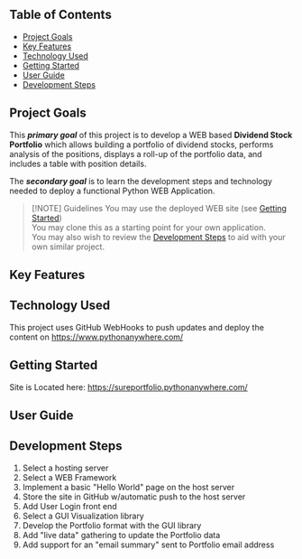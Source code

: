 ## Table of Contents

- [Project Goals](#project-goals)
- [Key Features](#key-features)
- [Technology Used](#technology-used)
- [Getting Started](#getting-started)
- [User Guide](#user-guide)
- [Development Steps](#development-steps)
  
## Project Goals
This ***primary goal*** of this project is to develop a WEB based **Dividend Stock Portfolio** which allows building a portfolio of dividend stocks, performs analysis of the positions, displays a roll-up of the portfolio data, and includes a table with position details.

The ***secondary goal*** is to learn the development steps and technology needed to deploy a functional Python WEB Application.

> [!NOTE]  Guidelines
> You may use the deployed WEB site (see [Getting Started](#getting-started))<br>
> You may clone this as a starting point for your own application.<br>
> You may also wish to review the [Development Steps](#development-steps) to aid with your own similar project.

## Key Features

## Technology Used
This project uses GitHub WebHooks to push updates and deploy the content on https://www.pythonanywhere.com/

## Getting Started
Site is Located here: https://sureportfolio.pythonanywhere.com/
  
## User Guide

## Development Steps

1. Select a hosting server
2. Select a WEB Framework
3. Implement a basic "Hello World" page on the host server
4. Store the site in GitHub w/automatic push to the host server
5. Add User Login front end
6. Select a GUI Visualization library
7. Develop the Portfolio format with the GUI library
8. Add "live data" gathering to update the Portfolio data
9. Add support for an "email summary" sent to Portfolio email address

